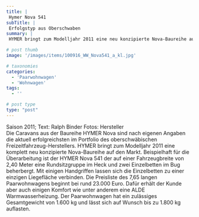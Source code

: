 ```yaml
---
title: |
 Hymer Nova 541
subTitle: |
 Erfolgstyp aus Oberschwaben
summary: |
 HYMER bringt zum Modelljahr 2011 eine neu konzipierte Nova-Baureihe auf den Markt. Beispielhaft für die Überarbeitung ist der HYMER Nova 541 der auf einer Fahrzeugbreite von 2,40 m eine Rundsitzgruppe im Heck und zwei Einzelbetten im Bug beherbergt. Die Preisliste beginnt bei rund 23.000 Euro. Dafür erhält der Kunde aber auch einigen Komfort.

# post thumb
image: '/images/items/100916_WW_Nova541_a_kl.jpg'

# taxonomies
categories: 
  - 'Paarwohnwagen'
  - 'Wohnwagen'
tags:
  - ''

# post type
type: "post"
---
```


Saison 2011; Text: Ralph Binder Fotos: Hersteller  
Die Caravans aus der Baureihe HYMER Nova sind nach eigenen Angaben die aktuell erfolgreichsten im Portfolio des oberschwäbischen Freizeitfahrzeug-Herstellers. HYMER bringt zum Modelljahr 2011 eine komplett neu konzipierte Nova-Baureihe auf den Markt. Beispielhaft für die Überarbeitung ist der HYMER Nova 541 der auf einer Fahrzeugbreite von 2,40 Meter eine Rundsitzgruppe im Heck und zwei Einzelbetten im Bug beherbergt. Mit einigen Handgriffen lassen sich die Einzelbetten zu einer einzigen Liegefläche verbinden. Die Preisliste des 7,65 langen Paarwohnwagens beginnt bei rund 23.000 Euro. Dafür erhält der Kunde aber auch einigen Komfort wie unter anderem eine ALDE Warmwasserheizung. Der Paarwohnwagen hat ein zulässiges Gesamtgewicht von 1.600 kg und lässt sich auf Wunsch bis zu 1.800 kg auflasten.